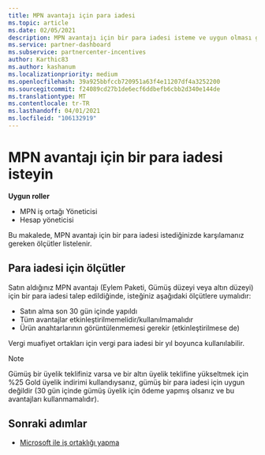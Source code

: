 ```yaml
---
title: MPN avantajı için para iadesi
ms.topic: article
ms.date: 02/05/2021
description: MPN avantajı için bir para iadesi isteme ve uygun olması gereken ölçütler hakkında bilgi edinin.
ms.service: partner-dashboard
ms.subservice: partnercenter-incentives
author: Karthic83
ms.author: kashanum
ms.localizationpriority: medium
ms.openlocfilehash: 39a925bbfccb720951a63f4e11207df4a3252200
ms.sourcegitcommit: f24089cd27b1de6ecf6ddbefb6cbb2d340e144de
ms.translationtype: MT
ms.contentlocale: tr-TR
ms.lasthandoff: 04/01/2021
ms.locfileid: "106132919"
---
```

# <a name="request-a-refund-for-an-mpn-benefit"></a>MPN avantajı için bir para iadesi isteyin

**Uygun roller**

- MPN iş ortağı Yöneticisi
- Hesap yöneticisi

Bu makalede, MPN avantajı için bir para iadesi istediğinizde karşılamanız gereken ölçütler listelenir.

## <a name="criteria-for-a-refund"></a>Para iadesi için ölçütler
Satın aldığınız MPN avantajı (Eylem Paketi, Gümüş düzeyi veya altın düzeyi) için bir para iadesi talep edildiğinde, isteğiniz aşağıdaki ölçütlere uymalıdır:

- Satın alma son 30 gün içinde yapıldı
- Tüm avantajlar etkinleştirilmemelidir/kullanılmamalıdır
- Ürün anahtarlarının görüntülenmemesi gerekir (etkinleştirilmese de)

Vergi muafiyet ortakları için vergi para iadesi bir yıl boyunca kullanılabilir.

>[!NOTE]
>Gümüş bir üyelik teklifiniz varsa ve bir altın üyelik teklifine yükseltmek için %25 Gold üyelik indirimi kullandıysanız, gümüş bir para iadesi için uygun değildir (30 gün içinde gümüş üyelik için ödeme yapmış olsanız ve bu avantajları kullanmamalıdır).

## <a name="next-steps"></a>Sonraki adımlar

- [Microsoft ile iş ortaklığı yapma](mpn-overview.md)
